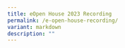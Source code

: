 ```yaml
---
title: eOpen House 2023 Recording
permalink: /e-open-house-recording/
variant: markdown
description: ""
---
```

